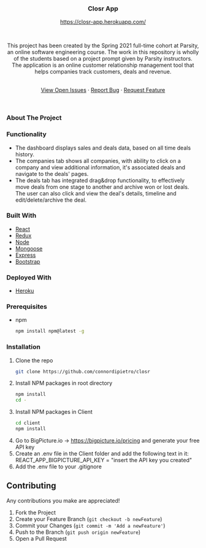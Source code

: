 <p align="center">

  <h3 align="center">Closr App</h3>
  <p align="center">
  <a href="https://closr-app.herokuapp.com/">https://closr-app.herokuapp.com/</a>
  </p>
  <br />
  <p align="center">This project has been created by the Spring 2021 full-time cohort at Parsity, an online software engineering course. The work in this repository is wholly of the students based on a project prompt given by Parsity instructors. 
  <br />The application is an online customer relationship management tool that helps companies track customers, deals and revenue.</p>
  
  <p align="center">
    <br />
    <a href="https://github.com/connordipietro/closr/issues">View Open Issues</a>
    ·
    <a href="https://github.com/connordipietro/closr/issues">Report Bug</a>
    ·
    <a href="https://github.com/connordipietro/closr/issues">Request Feature</a>
  </p>
</p>

<br />

<p align="left">
<h3 align="left"><strong>About The Project</strong></h3>
</p>

### Functionality

* The dashboard displays sales and deals data, based on all time deals history.
* The companies tab shows all companies, with ability to click on a company and view additional information, it's associated deals and navigate to the deals' pages.
* The deals tab has integrated drag&drop functionality, to effectively move deals from one stage to another and archive won or lost deals. The user can also click and view the deal's details, timeline and edit/delete/archive the deal.

### Built With

* [React](https://jquery.com)
* [Redux](https://react-redux.js.org/)
* [Node](https://nodejs.org/en/)
* [Mongoose](https://mongoosejs.com/)
* [Express](https://expressjs.com/)
* [Bootstrap](https://getbootstrap.com)

### Deployed With

* [Heroku](https://devcenter.heroku.com/)

### Prerequisites

* npm
  ```sh
  npm install npm@latest -g
  ```

### Installation

1. Clone the repo
   ```sh
   git clone https://github.com/connordipietro/closr
   ```
2. Install NPM packages in root directory
   ```sh
   npm install
   cd -
   ```
3. Install NPM packages in Client
   ```sh
   cd client
   npm install
   ```
4. Go to BigPicture.io -> https://bigpicture.io/pricing and generate your free API key
5. Create an .env file in the Client folder and add the following text in it: REACT_APP_BIGPICTURE_API_KEY = "insert the API key you created"
6. Add the .env file to your .gitignore

 ## Contributing

Any contributions you make are appreciated!

1. Fork the Project
2. Create your Feature Branch (`git checkout -b newFeature`)
3. Commit your Changes (`git commit -m 'Add a newFeature'`)
4. Push to the Branch (`git push origin newFeature`)
5. Open a Pull Request
  
 
